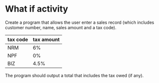 # What if activity

Create a program that allows the user enter a sales record (which includes customer number, name, sales amount and a tax code).

|tax code|tax amount|
|-|-|
|NRM|6%|
|NPF|0%|
|BIZ|4.5%|
 

The program should output a total that includes the tax owed (if any).